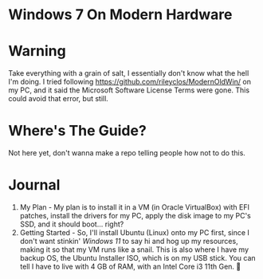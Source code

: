 # Windows 7 On Modern Hardware
# Warning
Take everything with a grain of salt, I essentially don't know what the hell I'm doing. I tried following https://github.com/rileyclos/ModernOldWin/ on my PC, and it said the Microsoft Software License Terms were gone. This could avoid that error, but still.
# Where's The Guide?
Not here yet, don't wanna make a repo telling people how not to do this.
# Journal
1. My Plan - My plan is to install it in a VM (in Oracle VirtualBox) with EFI patches, install the drivers for my PC, apply the disk image to my PC's SSD, and it should boot... right?
2. Getting Started - So, I'll install Ubuntu (Linux) onto my PC first, since I don't want stinkin' *Windows 11* to say hi and hog up my resources, making it so that my VM runs like a snail. This is also where I have my backup OS, the Ubuntu Installer ISO, which is on my USB stick. You can tell I have to live with 4 GB of RAM, with an Intel Core i3 11th Gen. 🥲

